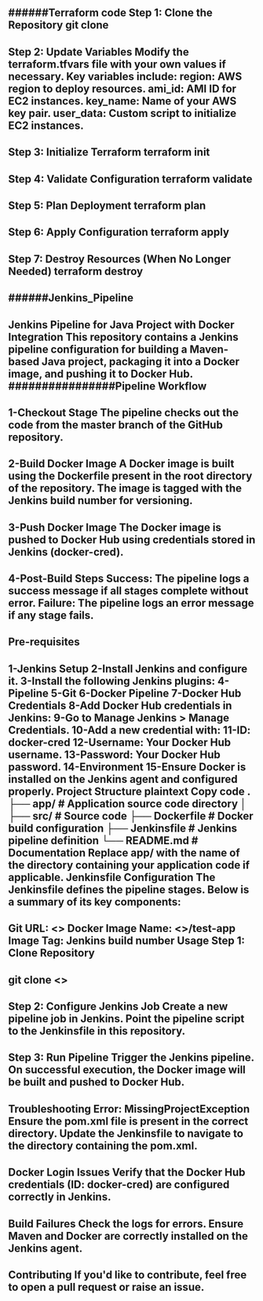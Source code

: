 ######Terraform code
Step 1: Clone the Repository
git clone <url>
---------------------------------------------
Step 2: Update Variables
Modify the terraform.tfvars file with your own values if necessary. Key variables include:
region: AWS region to deploy resources.
ami_id: AMI ID for EC2 instances.
key_name: Name of your AWS key pair.
user_data: Custom script to initialize EC2 instances.
--------------------------------------------------------
Step 3: Initialize Terraform
terraform init
--------------------------------------------------------
Step 4: Validate Configuration
terraform validate
--------------------------------------------------------
Step 5: Plan Deployment
terraform plan
--------------------------------------------------------
Step 6: Apply Configuration
terraform apply
--------------------------------------------------------
Step 7: Destroy Resources (When No Longer Needed)
terraform destroy
--------------------------------------------------------


######Jenkins_Pipeline
--------------------------------------------------------------
Jenkins Pipeline for Java Project with Docker Integration
This repository contains a Jenkins pipeline configuration for building a Maven-based Java project, packaging it into a Docker image, and pushing it to Docker Hub.
################Pipeline Workflow
------------------------------------------
1-Checkout Stage
The pipeline checks out the code from the master branch of the GitHub repository.
----------------------------------------------------------------------------
2-Build Docker Image
A Docker image is built using the Dockerfile present in the root directory of the repository. The image is tagged with the Jenkins build number for versioning.
----------------------------------------------------------------------------
3-Push Docker Image
The Docker image is pushed to Docker Hub using credentials stored in Jenkins (docker-cred).
----------------------------------------------------------------------------
4-Post-Build Steps
Success: The pipeline logs a success message if all stages complete without error.
Failure: The pipeline logs an error message if any stage fails.
----------------------------------------------------------------------------
Pre-requisites
---------------
1-Jenkins Setup
2-Install Jenkins and configure it.
3-Install the following Jenkins plugins:
4-Pipeline
5-Git
6-Docker Pipeline
7-Docker Hub Credentials
8-Add Docker Hub credentials in Jenkins:
9-Go to Manage Jenkins > Manage Credentials.
10-Add a new credential with:
11-ID: docker-cred
12-Username: Your Docker Hub username.
13-Password: Your Docker Hub password.
14-Environment
15-Ensure Docker is installed on the Jenkins agent and configured properly.
Project Structure
plaintext
Copy code
.
├── app/                     # Application source code directory
│   ├── src/                 # Source code
├── Dockerfile               # Docker build configuration
├── Jenkinsfile              # Jenkins pipeline definition
└── README.md                # Documentation
Replace app/ with the name of the directory containing your application code if applicable.
Jenkinsfile Configuration
The Jenkinsfile defines the pipeline stages. Below is a summary of its key components:
----------------------------------------------------------------------------------
Git URL: <>
Docker Image Name: <>/test-app
Image Tag: Jenkins build number
Usage
Step 1: Clone Repository
-----------------------------
git clone <>
-----------------------------
Step 2: Configure Jenkins Job
Create a new pipeline job in Jenkins.
Point the pipeline script to the Jenkinsfile in this repository.
----------------------------
Step 3: Run Pipeline
Trigger the Jenkins pipeline. On successful execution, the Docker image will be built and pushed to Docker Hub.
----------------------------
Troubleshooting
Error: MissingProjectException
Ensure the pom.xml file is present in the correct directory. Update the Jenkinsfile to navigate to the directory containing the pom.xml.
----------------------------
Docker Login Issues
Verify that the Docker Hub credentials (ID: docker-cred) are configured correctly in Jenkins.
----------------------------
Build Failures
Check the logs for errors. Ensure Maven and Docker are correctly installed on the Jenkins agent.
----------------------------
Contributing
If you'd like to contribute, feel free to open a pull request or raise an issue.
----------------------------
